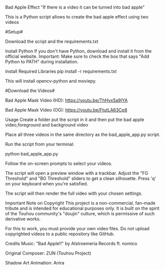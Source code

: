 Bad Apple Effect "If there is a video it can be turned into bad apple"

This is a Python script allows to create the bad apple effect using two videos

#Setup#

Download the script and the requirements.txt

Install Python If you don't have Python, download and install it from the official website. Important: Make sure to check the box that says "Add Python to PATH" during installation.

Install Required Libraries pip install -r requirements.txt

This will install opencv-python and moviepy.

#Download the Videos#

Bad Apple Mask Video (HD): https://youtu.be/ThHvx5a9IYA

Bad Apple Mask Video (OG): https://youtu.be/FtutLA63Cp8

Usage Create a folder put the script in it and then put the bad apple video,foreground and background video

Place all three videos in the same directory as the bad_apple_app.py script.

Run the script from your terminal:

python bad_apple_app.py

Follow the on-screen prompts to select your videos.

The script will open a preview window with a trackbar. Adjust the "FG Threshold" and "BG Threshold" sliders to get a clean silhouette. Press 'q' on your keyboard when you're satisfied.

The script will then render the full video with your chosen settings.

Important Note on Copyright This project is a non-commercial, fan-made tribute and is intended for educational purposes only. It is built on the spirit of the Touhou community's "doujin" culture, which is permissive of such derivative works.

For this to work, you must provide your own video files. Do not upload copyrighted videos to a public repository like GitHub.

Credits Music: "Bad Apple!!" by Alstroemeria Records ft. nomico

Original Composer: ZUN (Touhou Project)

Shadow Art Animation: Anira
